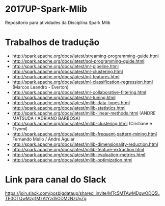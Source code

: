 # 2017UP-Spark-Mlib
Repositorio para atividades da Disciplina Spark Mlib

# Trabalhos de tradução
* http://spark.apache.org/docs/latest/streaming-programming-guide.html
* http://spark.apache.org/docs/latest/sql-programming-guide.html
* http://spark.apache.org/docs/latest/ml-pipeline.html  http://spark.apache.org/docs/latest/ml-clustering.html
* http://spark.apache.org/docs/latest/ml-features.html
* http://spark.apache.org/docs/latest/ml-classification-regression.html (Marcos Leandro - Everton)
* http://spark.apache.org/docs/latest/ml-collaborative-filtering.html  http://spark.apache.org/docs/latest/ml-tuning.html
* http://spark.apache.org/docs/latest/mllib-data-types.html http://spark.apache.org/docs/latest/mllib-statistics.html
* http://spark.apache.org/docs/latest/mllib-linear-methods.html (ANDRE MATSUDA / ADRIANO BARBOSA)  
* http://spark.apache.org/docs/latest/mllib-clustering.html (Cristiane e Tiyomi)
* http://spark.apache.org/docs/latest/mllib-frequent-pattern-mining.html Fernando Mello / André Aguiar
* http://spark.apache.org/docs/latest/mllib-dimensionality-reduction.html 
* http://spark.apache.org/docs/latest/mllib-feature-extraction.html
* http://spark.apache.org/docs/latest/mllib-evaluation-metrics.html
* http://spark.apache.org/docs/latest/mllib-optimization.html






# Link para canal do Slack
https://join.slack.com/posbigdataup/shared_invite/MTc5MTAwMDgwODQ5LTE0OTQwMzg1MzAtYzdhODMzNzUyZg
